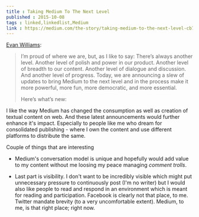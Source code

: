 ```yaml
---
title : Taking Medium To The Next Level
published : 2015-10-08
tags : linked,linkedlist,Medium
link : https://medium.com/the-story/taking-medium-to-the-next-level-cb7f223fad86
---
```


[Evan Williams](https://medium.com/@ev):

>I’m proud of where we are, but, as I like to say: There’s always another level. Another level of polish and power in our product. Another level of breadth to our content. Another level of dialogue and discussion. And another level of progress. Today, we are announcing a slew of updates to bring Medium to the next level and in the process make it more powerful, more fun, more democratic, and more essential.
>
>Here’s what’s new:

I like the way Medium has changed the consumption as well as creation of textual content on web. And these latest announcements would further enhance it's impact. Especially to people like me who dream for consolidated publishing - where I own the content and use different platforms to distribute the same.

Couple of things that are interesting

- Medium's conversation model is unique and hopefully would add value to my content without me loosing my peace managing *comment trolls*.

- Last part is visibility. I don't want to be incredibly visible which might put unnecessary pressure to continuously post (I'm no writer) but I would also like people to read and respond in an environment which is meant for reading and participation. Facebook is clearly not that place, to me. Twitter mandate brevity (to a very uncomfortable extent). Medium, to me, is that right place; right now.